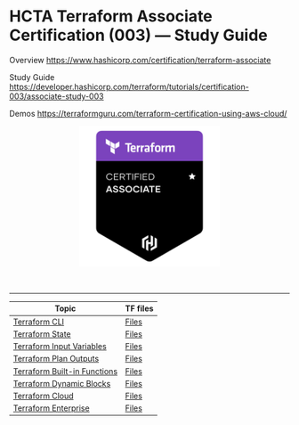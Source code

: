 # HCTA Terraform Associate Certification (003) — Study Guide

Overview
https://www.hashicorp.com/certification/terraform-associate

Study Guide
https://developer.hashicorp.com/terraform/tutorials/certification-003/associate-study-003

Demos
https://terraformguru.com/terraform-certification-using-aws-cloud/

<p align="center">
  <img src="hcta-badge.webp" {:height="50%" width="50%"}>
</p>
<br/>


---  

**Topic**	| TF files |
--------- | -------- |
[Terraform CLI](cli/README.md)  | [Files](cli/)  |
[Terraform State](state/README.md)  | [Files](state/)  |
[Terraform Input Variables](variables/README.md)  | [Files](variables/)  |
[Terraform Plan Outputs](outputs/README.md)  | [Files](outputs/) |
[Terraform Built-in Functions ](builtins/README.md)  | [Files](builtins/)  |
[Terraform Dynamic Blocks](dynamic/README.md)  | [Files](dynamic/)  |
[Terraform Cloud](tfc/README.md)  | [Files](tfc/)  |
[Terraform Enterprise](tfe/README.md)  | [Files](tfe/)  |